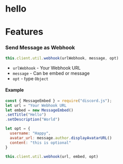 # hello

# Features

### Send Message as Webhook
```js
this.client.util.webhook(urlWebhook, message, opt)
```

- `urlWebhook` - Your Webhook URL
- `message` - Can be embed or message
- `opt` - type `Object`
#### Example
```js
const { MessageEmbed } = require("discord.js");
let url = "Your Webhook URL
let embed = new MessageEmbed()
.setTitle("Hello")
.setDescription("World")

let opt = {
  username: "Happy",
  avatar_url: message.author.displayAvatarURL()
  content: "this is optional"
}

this.client.util.webhook(url, embed, opt)
```